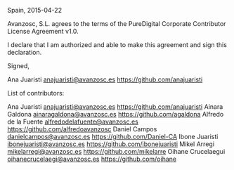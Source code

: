 Spain, 2015-04-22

Avanzosc, S.L. agrees to the terms of the PureDigital Corporate Contributor License
Agreement v1.0.

I declare that I am authorized and able to make this agreement and sign this
declaration.

Signed,

Ana Juaristi anajuaristi@avanzosc.es https://github.com/anajuaristi

List of contributors:

Ana Juaristi anajuaristi@avanzosc.es https://github.com/anajuaristi
Ainara Galdona ainaragaldona@avanzosc.es https://github.com/agaldona
Alfredo de la Fuente alfredodelafuente@avanzosc.es https://github.com/alfredoavanzosc
Daniel Campos danielcampos@avanzosc.es https://github.com/Daniel-CA
Ibone Juaristi ibonejuaristi@avanzosc.es https://github.com/ibonejuaristi
Mikel Arregi mikelarregi@avanzosc.es https://github.com/mikelarre
Oihane Crucelaegui oihanecrucelaegi@avanzosc.es https://github.com/oihane
